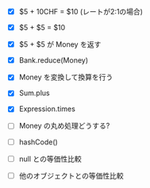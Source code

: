- [x] $5 + 10CHF = $10 (レートが2:1の場合)
- [x] $5 + $5 = $10
- [x] $5 + $5 が Money を返す
- [x] Bank.reduce(Money)
- [x] Money を変換して換算を行う
- [x] Sum.plus
- [x] Expression.times

- [ ] Money の丸め処理どうする?
- [ ] hashCode()
- [ ] null との等価性比較
- [ ] 他のオブジェクトとの等価性比較
